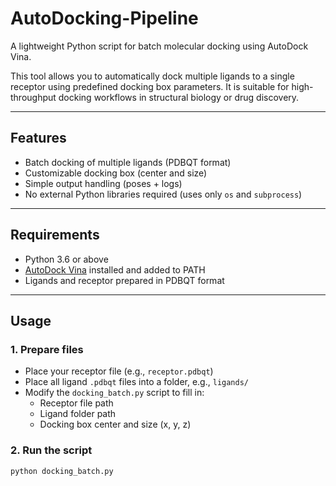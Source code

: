 # AutoDocking-Pipeline

A lightweight Python script for batch molecular docking using AutoDock Vina.

This tool allows you to automatically dock multiple ligands to a single receptor using predefined docking box parameters. It is suitable for high-throughput docking workflows in structural biology or drug discovery.

---

## Features

- Batch docking of multiple ligands (PDBQT format)
- Customizable docking box (center and size)
- Simple output handling (poses + logs)
- No external Python libraries required (uses only `os` and `subprocess`)

---

## Requirements

- Python 3.6 or above
- [AutoDock Vina](http://vina.scripps.edu/) installed and added to PATH
- Ligands and receptor prepared in PDBQT format

---

## Usage

### 1. Prepare files

- Place your receptor file (e.g., `receptor.pdbqt`)
- Place all ligand `.pdbqt` files into a folder, e.g., `ligands/`
- Modify the `docking_batch.py` script to fill in:
  - Receptor file path
  - Ligand folder path
  - Docking box center and size (x, y, z)

### 2. Run the script

```bash
python docking_batch.py
